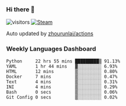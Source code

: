 ### Hi there 👋

![visitors](https://visitor-badge.glitch.me/badge?page_id=zhourunlai)
[![Steam](https://img.shields.io/badge/dynamic/json?label=Steam&query=%24.data.totalSubs&url=https%3A%2F%2Fapi.spencerwoo.com%2Fsubstats%2F%3Fsource%3DsteamGames%26queryKey%3D76561198285156854&suffix=%20Games&logo=steam&labelColor=134375&color=0b1a37&longCache=true)](http://steamcommunity.com/profiles/76561198285156854)

Auto updated by <a href="https://github.com/zhourunlai/zhourunlai/actions" target="_blank">zhourunlai/actions</a>

### Weekly Languages Dashboard

<!--PART:wakatime-->
```text
Python     22 hrs 55 mins █████████▒ 91.13%
YAML       1 hr 44 mins   ▓░░░░░░░░░ 6.93%
HTML       12 mins        ▒░░░░░░░░░ 0.80%
Docker     7 mins         ▒░░░░░░░░░ 0.47%
Text       4 mins         ▒░░░░░░░░░ 0.31%
INI        4 mins         ▒░░░░░░░░░ 0.29%
Bash       0 secs         ▒░░░░░░░░░ 0.06%
Git Config 0 secs         ▒░░░░░░░░░ 0.02%
```
<!--PART:wakatime-->
